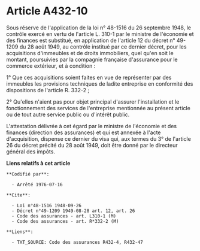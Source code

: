# Article A432-10

Sous réserve de l'application de la loi n° 48-1516 du 26 septembre 1948, le contrôle exercé en vertu de l'article L. 310-1
par le ministre de l'économie et des finances est substitué, en application de l'article 12 du décret n° 49-1209 du 28 août
1949, au contrôle institué par ce dernier décret, pour les acquisitions d'immeubles et de droits immobiliers, quel qu'en soit
le montant, poursuivies par la compagnie française d'assurance pour le commerce extérieur, et à condition :

1° Que ces acquisitions soient faites en vue de représenter par des immeubles les provisions techniques de ladite entreprise
en conformité des dispositions de l'article R. 332-2 ;

2° Qu'elles n'aient pas pour objet principal d'assurer l'installation et le fonctionnement des services de l'entreprise
mentionnée au présent article ou de tout autre service public ou d'intérêt public.

L'attestation délivrée à cet égard par le ministre de l'économie et des finances (direction des assurances) et qui est
annexée à l'acte d'acquisition, dispense ce dernier du visa qui, aux termes du 3° de l'article 26 du décret précité du 28
août 1949, doit être donné par le directeur général des impôts.

**Liens relatifs à cet article**

	**Codifié par**:

	  - Arrêté 1976-07-16

	**Cite**:

	  - Loi n°48-1516 1948-09-26
	  - Décret n°49-1209 1949-08-28 art. 12, art. 26
	  - Code des assurances - art. L310-1 (M)
	  - Code des assurances - art. R*332-2 (M)

	**Liens**:

	  - TXT_SOURCE: Code des assurances R432-4, R432-47
